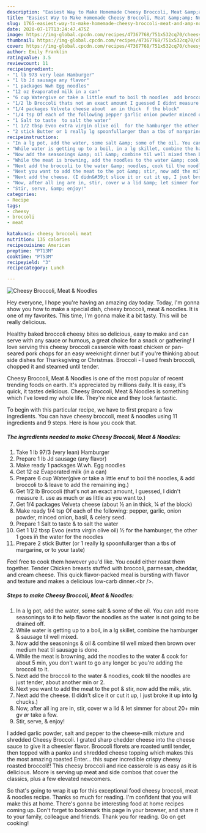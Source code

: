 ```yaml
---
description: "Easiest Way to Make Homemade Cheesy Broccoli, Meat &amp;amp; Noodles"
title: "Easiest Way to Make Homemade Cheesy Broccoli, Meat &amp;amp; Noodles"
slug: 1765-easiest-way-to-make-homemade-cheesy-broccoli-meat-and-amp-noodles
date: 2020-07-17T13:24:47.475Z
image: https://img-global.cpcdn.com/recipes/47367768/751x532cq70/cheesy-broccoli-meat-noodles-recipe-main-photo.jpg
thumbnail: https://img-global.cpcdn.com/recipes/47367768/751x532cq70/cheesy-broccoli-meat-noodles-recipe-main-photo.jpg
cover: https://img-global.cpcdn.com/recipes/47367768/751x532cq70/cheesy-broccoli-meat-noodles-recipe-main-photo.jpg
author: Emily Franklin
ratingvalue: 3.5
reviewcount: 11
recipeingredient:
- "1 lb 973 very lean Hamburger"
- "1 lb Jd sausage any flavor"
- "1 packages Wwh Egg noodles"
- "12 oz Evaporated milk in a can"
- "6 cup Watergive or take a little enuf to boil th noodles  add broccoli to  leave to add the remaining ing"
- "1/2 lb Broccoli thats not an exact amount I guessed I didnt measure it use as much or as little as you want to"
- "1/4 packages Velveta cheese about  an in thick  f the block"
- "1/4 tsp Of each of the following pepper garlic onion powder minced onion basil  celery seed"
- "1 Salt to taste  to salt the water"
- "1 1/2 tbsp Evoo extra virgin olive oil  for the hamburger the other 1 goes  the water for the noodles"
- "2 stick Butter or 1 really lg spoonfullarger than a tbs of margarine or to your taste"
recipeinstructions:
- "In a lg pot, add the water, some salt &amp; some of the oil. You can add more seasonings to it to help flavor the noodles as the water is not going to be drained off."
- "While water is getting up to a boil, in a lg skillet, combine the hamburger &amp; sausage til well mixed."
- "Now add the seasonings &amp; oil &amp; combine til well mixed then brown over medium heat til sausage is done."
- "While the meat is browning, add the noodles to the water &amp; cook for about 5 min, you don&#39;t want to go any longer bc you&#39;re adding the broccoli to it."
- "Next add the broccoli to the water &amp; noodles, cook til the noodles are just tender, about another min or 2."
- "Next you want to add the meat to the pot &amp; stir, now add the milk, stir."
- "Next add the cheese. (I didn&#39;t slice it or cut it up, I just broke it up into lg chucks.)"
- "Now, after all ing are in, stir, cover w a lid &amp; let simmer for about 20+ min gv ør take a few."
- "Stir, serve, &amp; enjoy!"
categories:
- Recipe
tags:
- cheesy
- broccoli
- meat

katakunci: cheesy broccoli meat 
nutrition: 135 calories
recipecuisine: American
preptime: "PT13M"
cooktime: "PT53M"
recipeyield: "3"
recipecategory: Lunch

---
```



![Cheesy Broccoli, Meat &amp; Noodles](https://img-global.cpcdn.com/recipes/47367768/751x532cq70/cheesy-broccoli-meat-noodles-recipe-main-photo.jpg)

Hey everyone, I hope you're having an amazing day today. Today, I'm gonna show you how to make a special dish, cheesy broccoli, meat &amp; noodles. It is one of my favorites. This time, I'm gonna make it a bit tasty. This will be really delicious.

Healthy baked broccoli cheesy bites so delicious, easy to make and can serve with any sauce or humous, a great choice for a snack or gathering! I love serving this cheesy broccoli casserole with roast chicken or pan-seared pork chops for an easy weeknight dinner but if you&#39;re thinking about side dishes for Thanksgiving or Christmas. Broccoli - I used fresh broccoli, chopped it and steamed until tender.

Cheesy Broccoli, Meat &amp; Noodles is one of the most popular of recent trending foods on earth. It's appreciated by millions daily. It is easy, it's quick, it tastes delicious. Cheesy Broccoli, Meat &amp; Noodles is something which I've loved my whole life. They're nice and they look fantastic.


To begin with this particular recipe, we have to first prepare a few ingredients. You can have cheesy broccoli, meat &amp; noodles using 11 ingredients and 9 steps. Here is how you cook that.

<!--inarticleads1-->

##### The ingredients needed to make Cheesy Broccoli, Meat &amp; Noodles:

1. Take 1 lb 97/3 (very lean) Hamburger
1. Prepare 1 lb Jd sausage (any flavor)
1. Make ready 1 packages W.wh. Egg noodles
1. Get 12 oz Evaporated milk (in a can)
1. Prepare 6 cup Water(give or take a little enuf to boil thë noodles, &amp; add broccoli to &amp; leave to add the remaining ing.)
1. Get 1/2 lb Broccoli (that&#39;s not an exact amount, I guessed, I didn&#39;t measure it. use as much or as little as you want to.)
1. Get 1/4 packages Velveta cheese (about ½ an in thick, ¼ øf the block)
1. Make ready 1/4 tsp Of each of the following: pepper, garlic, onion powder, minced onion, basil, &amp; celery seed.
1. Prepare 1 Salt to taste &amp; to salt the water
1. Get 1 1/2 tbsp Evoo (extra virgin olive oil) ½ for the hamburger, the other 1 goes îñ the water for the noodles
1. Prepare 2 stick Butter (or 1 really lg spoonfullarger than a tbs of margarine, or to your taste)


Feel free to cook them however you&#39;d like. You could either roast them together. Tender Chicken breasts stuffed with broccoli, parmesan, cheddar, and cream cheese. This quick flavor-packed meal is bursting with flavor and texture and makes a delicious low-carb dinner.&lt;br /&gt;. 

<!--inarticleads2-->

##### Steps to make Cheesy Broccoli, Meat &amp; Noodles:

1. In a lg pot, add the water, some salt &amp; some of the oil. You can add more seasonings to it to help flavor the noodles as the water is not going to be drained off.
1. While water is getting up to a boil, in a lg skillet, combine the hamburger &amp; sausage til well mixed.
1. Now add the seasonings &amp; oil &amp; combine til well mixed then brown over medium heat til sausage is done.
1. While the meat is browning, add the noodles to the water &amp; cook for about 5 min, you don&#39;t want to go any longer bc you&#39;re adding the broccoli to it.
1. Next add the broccoli to the water &amp; noodles, cook til the noodles are just tender, about another min or 2.
1. Next you want to add the meat to the pot &amp; stir, now add the milk, stir.
1. Next add the cheese. (I didn&#39;t slice it or cut it up, I just broke it up into lg chucks.)
1. Now, after all ing are in, stir, cover w a lid &amp; let simmer for about 20+ min gv ør take a few.
1. Stir, serve, &amp; enjoy!


I added garlic powder, salt and pepper to the cheese-milk mixture and shredded Cheesy Broccoli. I grated sharp chedder cheese into the cheese sauce to give it a cheesier flavor. Broccoli florets are roasted until tender, then topped with a panko and shredded cheese topping which makes this the most amazing roasted Enter… this super incredible crispy cheesy roasted broccoli!! This cheesy broccoli and rice casserole is as easy as it is delicious. Moore is serving up meat and side combos that cover the classics, plus a few elevated newcomers. 

So that's going to wrap it up for this exceptional food cheesy broccoli, meat &amp; noodles recipe. Thanks so much for reading. I'm confident that you will make this at home. There's gonna be interesting food at home recipes coming up. Don't forget to bookmark this page in your browser, and share it to your family, colleague and friends. Thank you for reading. Go on get cooking!
